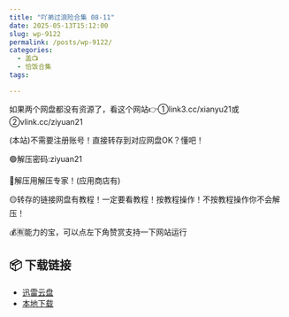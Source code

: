 ```yaml
---
title: "吖弟过浪险合集 08-11"
date: 2025-05-13T15:12:00
slug: wp-9122
permalink: /posts/wp-9122/
categories:
  - 盖📺
  - 恰饭合集
tags:

---
```


如果两个网盘都没有资源了，看这个网站👉①link3.cc/xianyu21或②vlink.cc/ziyuan21

(本站)不需要注册账号！直接转存到对应网盘OK？懂吧！

🟢解压密码:ziyuan21

🔵解压用解压专家！(应用商店有)

🟡转存的链接网盘有教程！一定要看教程！按教程操作！不按教程操作你不会解压！

💰🈶能力的宝，可以点左下角赞赏支持一下网站运行

## 📦 下载链接
- [迅雷云盘](https://blziyuan21.com/pay-download/9122?key=a4f6e450f8&down_id=0)
- [本地下载](https://blziyuan21.com/pay-download/9122?key=a4f6e450f8&down_id=1)

